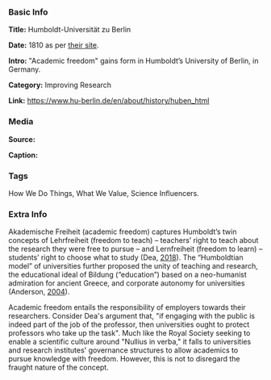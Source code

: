 ### Basic Info

**Title:** Humboldt-Universität zu Berlin

**Date:** 1810 as per [their site](https://www.hu-berlin.de/en/about/history/huben_html).

**Intro:** "Academic freedom" gains form in Humboldt’s University of Berlin, in Germany.

**Category:** Improving Research

**Link:** https://www.hu-berlin.de/en/about/history/huben_html

### Media

**Source:** 

**Caption:** 

### Tags

How We Do Things, What We Value, Science Influencers.

### Extra Info

Akademische Freiheit (academic freedom) captures Humboldt’s twin concepts of Lehrfreiheit (freedom to teach) – teachers’ right to teach about the research they were free to pursue – and Lernfreiheit (freedom to learn) – students’ right to choose what to study (Dea, [2018](https://www.universityaffairs.ca/opinion/dispatches-academic-freedom/a-brief-history-of-academic-freedom/)). The “Humboldtian model” of universities further proposed the unity of teaching and research, the educational ideal of Bildung (“education”) based on a neo-humanist admiration for ancient Greece, and corporate autonomy for universities (Anderson, [2004](https://doi.org/10.1093/acprof:oso/9780198206606.003.0004)).

Academic freedom entails the responsibility of employers towards their researchers. Consider Dea's argument that, "if engaging with the public is indeed part of the job of the professor, then universities ought to protect professors who take up the task". Much like the Royal Society seeking to enable a scientific culture around "Nullius in verba," it falls to universities and research institutes' governance structures to allow academics to pursue knowledge with freedom. However, this is not to disregard the fraught nature of the concept.
